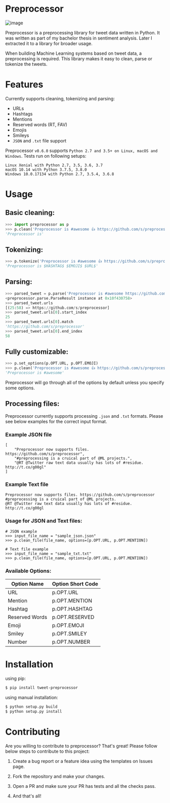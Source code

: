 Preprocessor
============

![image](https://travis-ci.org/s/preprocessor.svg?branch=master)

Preprocessor is a preprocessing library for tweet data written in Python. It was written as part of my bachelor thesis in sentiment analysis. Later I extracted it to a library for broader usage.

When building Machine Learning systems based on tweet data, a preprocessing is required. This library makes it easy to clean, parse or tokenize the tweets.

Features
========

Currently supports cleaning, tokenizing and parsing:

- URLs
- Hashtags
- Mentions
- Reserved words (RT, FAV)
- Emojis
- Smileys
- `JSON` and `.txt` file support

Preprocessor `v0.6.0` supports `Python 2.7 and 3.5+ on Linux, macOS and Windows`. Tests run on following setups:

```
Linux Xenial with Python 2.7, 3.5, 3.6, 3.7
macOS 10.14 with Python 3.7.5, 3.8.0
Windows 10.0.17134 with Python 2.7, 3.5.4, 3.6.8
```

Usage
=====

Basic cleaning:
---------------

```python
>>> import preprocessor as p
>>> p.clean('Preprocessor is #awesome 👍 https://github.com/s/preprocessor')
'Preprocessor is'
```

Tokenizing:
-----------

```python
>>> p.tokenize('Preprocessor is #awesome 👍 https://github.com/s/preprocessor')
'Preprocessor is $HASHTAG$ $EMOJI$ $URL$'
```

Parsing:
--------

```python
>>> parsed_tweet = p.parse('Preprocessor is #awesome https://github.com/s/preprocessor')
<preprocessor.parse.ParseResult instance at 0x10f430758>
>>> parsed_tweet.urls
[(25:58) => https://github.com/s/preprocessor]
>>> parsed_tweet.urls[0].start_index
25
>>> parsed_tweet.urls[0].match
'https://github.com/s/preprocessor'
>>> parsed_tweet.urls[0].end_index
58
```

Fully customizable:
-------------------

```python
>>> p.set_options(p.OPT.URL, p.OPT.EMOJI)
>>> p.clean('Preprocessor is #awesome 👍 https://github.com/s/preprocessor')
'Preprocessor is #awesome'
```

Preprocessor will go through all of the options by default unless you specify some options.

## Processing files:

Preprocessor currently supports processing `.json` and `.txt` formats. Please see below examples for the correct input format.

### Example JSON file

```
[
    "Preprocessor now supports files. https://github.com/s/preprocessor",
    "#preprocessing is a cruical part of @ML projects.",
    "@RT @Twitter raw text data usually has lots of #residue. http://t.co/g00gl"
]
```

### Example Text file

```
Preprocessor now supports files. https://github.com/s/preprocessor
#preprocessing is a cruical part of @ML projects.
@RT @Twitter raw text data usually has lots of #residue. http://t.co/g00gl
```

### Usage for JSON and Text files:

```
# JSON example
>>> input_file_name = "sample_json.json"
>>> p.clean_file(file_name, options=[p.OPT.URL, p.OPT.MENTION]) 

# Text file example 
>>> input_file_name = "sample_txt.txt"
>>> p.clean_file(file_name, options=[p.OPT.URL, p.OPT.MENTION])
```

### Available Options:

| Option Name    | Option Short Code |
| -------------- | ----------------- |
| URL            | p.OPT.URL         |
| Mention        | p.OPT.MENTION     |
| Hashtag        | p.OPT.HASHTAG     |
| Reserved Words | p.OPT.RESERVED    |
| Emoji          | p.OPT.EMOJI       |
| Smiley         | p.OPT.SMILEY      |
| Number         | p.OPT.NUMBER      |

Installation
============

using pip:

```bash
$ pip install tweet-preprocessor
```

using manual installation:

```bash
$ python setup.py build
$ python setup.py install
```

# Contributing

Are you willing to contribute to preprocessor? That's great! Please follow below steps to contribute to this project:

1. Create a bug report or a feature idea using the templates on Issues page.

2. Fork the repository and make your changes.

3. Open a PR and make sure your PR has tests and all the checks pass. 

4. And that's all!